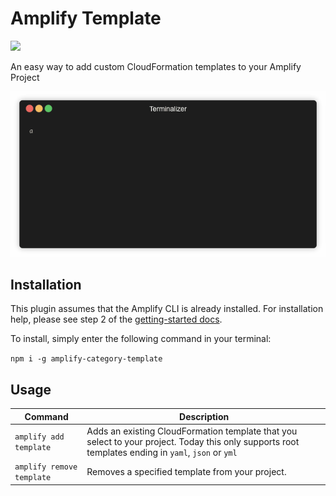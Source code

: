 # Amplify Template
<p>
  <a href="https://www.npmjs.com/package/amplify-category-template">
      <img src="https://img.shields.io/npm/v/amplify-category-template.svg" />
  </a>
</p>

An easy way to add custom CloudFormation templates to your Amplify Project

![Demo](.images/demo.gif)

## Installation

This plugin assumes that the Amplify CLI is already installed. For installation help, please see step 2 of the [getting-started docs](https://aws-amplify.github.io/docs/).

To install, simply enter the following command in your terminal:

`npm i -g amplify-category-template`

## Usage

| Command                      | Description |
| ---------------------------- | ----------- |
| `amplify add template`       | Adds an existing CloudFormation template that you select to your project. Today this only supports root templates ending in `yaml`, `json` or `yml`|
| `amplify remove template`    | Removes a specified template from your project. |

